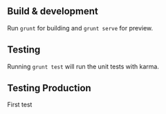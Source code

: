 ## Build & development

Run `grunt` for building and `grunt serve` for preview.

## Testing

Running `grunt test` will run the unit tests with karma.      

## Testing Production

First test

